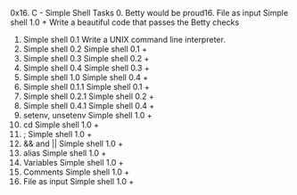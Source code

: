 0x16. C - Simple Shell
Tasks
0. Betty would be proud16. File as input
Simple shell 1.0 +
Write a beautiful code that passes the Betty checks
1. Simple shell 0.1
Write a UNIX command line interpreter.
2. Simple shell 0.2
Simple shell 0.1 +
3. Simple shell 0.3
Simple shell 0.2 +
4. Simple shell 0.4
Simple shell 0.3 +
5. Simple shell 1.0
Simple shell 0.4 +
6. Simple shell 0.1.1
Simple shell 0.1 +
7. Simple shell 0.2.1
Simple shell 0.2 +
8. Simple shell 0.4.1
Simple shell 0.4 +
9. setenv, unsetenv
Simple shell 1.0 +
10. cd
Simple shell 1.0 +
11. ;
Simple shell 1.0 +
12. && and ||
Simple shell 1.0 +
13. alias
Simple shell 1.0 +
14. Variables
Simple shell 1.0 +
15. Comments
Simple shell 1.0 +
16. File as input
Simple shell 1.0 +
